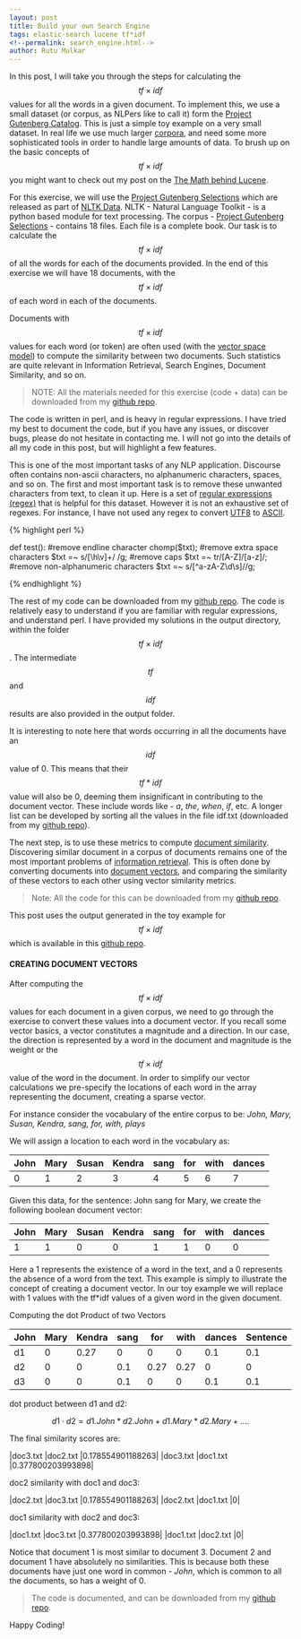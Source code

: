 ```yaml
---
layout: post
title: Build your own Search Engine
tags: elastic-search lucene tf*idf
<!--permalink: search_engine.html-->
author: Rutu Mulkar
---
```


In this post, I will take you through the steps for calculating the $$tf \times idf$$ values for all the words in a given document. To implement this, we use a small dataset (or corpus, as NLPers like to call it) form the [Project Gutenberg Catalog](http://www.gutenberg.org/). This is just a simple toy example on a very small dataset. In real life we use much larger [corpora](https://en.wikipedia.org/wiki/Text_corpus), and need some more sophisticated tools in order to handle large amounts of data. To brush up on the basic concepts of $$tf \times idf$$ you might want to check out my post on the [The Math behind Lucene](http://ticary.com/math_behind_lucene.html).

<!--more-->

For this exercise, we will use the [Project Gutenberg Selections](http://www.gutenberg.org/) which are released as part of [NLTK Data](http://nltk.googlecode.com/svn/trunk/nltk_data/index.xml). NLTK - Natural Language Toolkit - is a python based module for text processing. The corpus - [Project Gutenberg Selections](https://github.com/rutum/tf-idf/tree/master/gutenberg) - contains 18 files. Each file is a complete book. Our task is to calculate the $$tf \times idf$$ of all the words for each of the documents provided. In the end of this exercise we will have 18 documents, with the $$tf \times idf$$ of each word in each of the documents.

Documents with $$tf \times idf$$ values for each word (or token) are often used (with the [vector space model](http://en.wikipedia.org/wiki/Vector_space_model)) to compute the similarity between two documents. Such statistics are quite relevant in Information Retrieval, Search Engines, Document Similarity, and so on.

>NOTE: All the materials needed for this exercise (code + data) can be downloaded from my [github repo](https://github.com/rutum/tf-idf).

The code is written in perl, and is heavy in regular expressions. I have tried my best to document the code, but if you have any issues, or discover bugs, please do not hesitate in contacting me. I will not go into the details of all my code in this post, but will highlight a few features.

This is one of the most important tasks of any NLP application. Discourse often contains non-ascii characters, no alphanumeric characters, spaces, and so on. The first and most important task is to remove these unwanted characters from text, to clean it up. Here is a set of [regular expressions (regex)](https://www.regular-expressions.info/) that is helpful for this dataset. However it is not an exhaustive set of regexes. For instance, I have not used any regex to convert [UTF8](http://en.wikipedia.org/wiki/UTF-8) to [ASCII](http://en.wikipedia.org/wiki/ASCII).

{% highlight perl %}

def test():
            #remove endline character
            chomp($txt);
            #remove extra space characters
            $txt =~ s/[\h\v]+/ /g;
            #remove caps
            $txt =~ tr/[A-Z]/[a-z]/;
            #remove non-alphanumeric characters
            $txt =~ s/[^a-zA-Z\d\s]//g;

{% endhighlight %}

The rest of my code can be downloaded from my [github repo](https://github.com/rutum/tf-idf). The code is relatively easy to understand if you are familiar with regular expressions, and understand perl. I have provided my solutions in the output directory, within the folder $$tf \times idf$$. The intermediate $$tf$$ and $$idf$$ results are also provided in the output folder.

It is interesting to note here that words occurring in all the documents have an $$idf$$ value of 0. This means that their $$tf*idf$$ value will also be 0, deeming them insignificant in contributing to the document vector. These include words like - *a*, *the*, *when*, *if*, etc. A longer list can be developed by sorting all the values in the file idf.txt (downloaded from my [github repo](https://github.com/rutum/tf-idf)).

The next step, is to use these metrics to compute [document similarity](https://en.wikipedia.org/wiki/Semantic_similarity). Discovering similar document in a corpus of documents remains one of the most important problems of [information retrieval](https://en.wikipedia.org/wiki/Information_retrieval). This is often done by converting documents into [document vectors](https://nlp.stanford.edu/IR-book/html/htmledition/the-vector-space-model-for-scoring-1.html), and comparing the similarity of these vectors to each other using vector similarity metrics.

> Note: All the code for this can be downloaded from my [github repo](https://github.com/rutum/document_similarity).

This post uses the output generated in the toy example for $$tf \times idf$$ which is available in this [github repo](https://github.com/rutum/document_similarity).

#### CREATING DOCUMENT VECTORS

After computing the $$tf \times idf$$ values for each document in a given corpus, we need to go through the exercise to convert these values into a document vector. If you recall some vector basics, a vector constitutes a magnitude and a direction. In our case, the direction is represented by a word in the document and magnitude is the weight or the $$tf \times idf$$ value of the word in the document. In order to simplify our vector calculations we pre-specify the locations of each word in the array representing the document, creating a sparse vector.

For instance consider the vocabulary of the entire corpus to be:
*John, Mary, Susan, Kendra, sang, for, with, plays*

We will assign a location to each word in the vocabulary as:

| John | Mary | Susan | Kendra | sang | for | with | dances |
|----|----|-----|----|----|-----|----|-----|
| 0  | 1  | 2 |  3 |  4 |  5 |  6 |  7 |

Given this data, for the sentence: John sang for Mary, we create the following boolean document vector:

|John  |  Mary |   Susan |  Kendra | sang |   for |with  |  dances|
|----|----|-----|----|----|-----|----|-----|
|1 |  1  | 0  | 0 |  1 |  1 |  0  | 0|

Here a 1 represents the existence of a word in the text, and a 0 represents the absence of a word from the text. This example is simply to illustrate the concept of creating a document vector. In our toy example we will replace with 1 values with the tf*idf values of a given word in the given document.

Computing the dot Product of two Vectors

|John|  Mary | Kendra | sang | for |with | dances | Sentence|
|----|----|-----|----|----|-----|----|-----|
|d1|  0 |  0.27 | 0 | 0 | 0 | 0.1 | 0.1 |John dances with Mary.|
|d2|  0 | 0  | 0.1 |0.27 | 0.27 | 0 | 0 |John sang for Kendra.|
|d3|  0 |  0 |  0.1 |0 | 0 | 0.1 |0.1 |John dances with Kendra.|

dot product between d1 and d2:

$$ d1 \cdot d2 = d1.John * d2.John + d1.Mary * d2.Mary + ....$$

The final similarity scores are:

|doc3.txt |doc2.txt |0.178554901188263|
|doc3.txt |doc1.txt |0.377800203993898|

doc2 similarity with doc1 and doc3:

|doc2.txt |doc3.txt |0.178554901188263|
|doc2.txt |doc1.txt |0|

doc1 similarity with doc2 and doc3:

|doc1.txt |doc3.txt |0.377800203993898|
|doc1.txt |doc2.txt |0|


Notice that document 1 is most similar to document 3. Document 2 and document 1 have absolutely no similarities. This is because both these documents have just one word in common - *John*, which is common to all the documents, so has a weight of 0.

> The code is documented, and can be downloaded from my [github repo](https://github.com/rutum/document_similarity).

Happy Coding!
